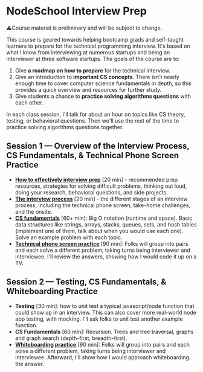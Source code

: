 # NodeSchool Interview Prep

⚠️Course material is preliminary and will be subject to change.

This course is geared towards helping bootcamp grads and self-taught learners to prepare for the technical programming interview. It's based on what I know from interviewing at numerous startups and being an interviewer at three software startups. The goals of the course are to:

1. Give **a roadmap on how to prepare** for the technical interview.
2. Give an introduction to **important CS concepts**. There isn't nearly enough time to cover computer science fundamentals in depth, so this provides a quick overview and resources for further study.
3. Give students a chance to **practice solving algorithms questions** with each other.

In each class session, I'll talk for about an hour on topics like CS theory, testing, or behavioral questions. Then we'll use the rest of the time to practice solving algorithms questions together.


## Session 1 — Overview of the Interview Process, CS Fundamentals, & Technical Phone Screen Practice

* [**How to effectively interview prep**](s1_01_interview_prep.md) [20 min] - recommended prep resources, strategies for solving difficult problems, thinking out loud, doing your research, behavioral questions, and side projects.
* [**The interview process**](s1_02_the_interview_process.md) [20 min] - the different stages of an interview process, including the technical phone screen, take-home challenges, and the onsite.
* [**CS fundamentals**](cs_fundamentals.md) [60+ min]: Big O notation (runtime and space). Basic data structures like strings, arrays, stacks, queues, sets, and hash tables (implement one of them, talk about when you would use each one). Solve an example problem with each topic.
* [**Technical phone screen practice**](s1_04_technical_phone_screen_practice.md) [90 min]: Folks will group into pairs and each solve a different problem, taking turns being interviewer and interviewee. I'll review the answers, showing how I would code it up on a TV.

## Session 2 — Testing, CS Fundamentals, & Whiteboarding Practice

* **Testing** [30 min]: how to unit test a typical javascript/node function that could show up in an interview. This can also cover more real-world node app testing, with mocking. I'll ask folks to unit test another example function.
* **CS Fundamentals** [60 min]: Recursion. Trees and tree traversal, graphs and graph search (depth-first, breadth-first).
* [**Whiteboarding practice**](s2_03_whiteboarding_practice.md) [90 min]: Folks will group into pairs and each solve a different problem, taking turns being interviewer and interviewee. Afterward, I'll show how I would approach whiteboarding the answer.
